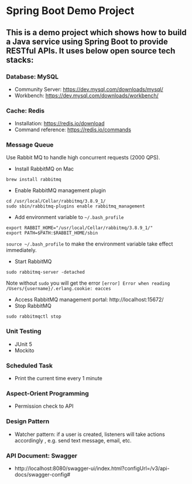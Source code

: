 # Spring Boot Demo Project

## This is a demo project which shows how to build a Java service using Spring Boot to provide RESTful APIs. It uses below open source tech stacks:

### Database: MySQL
* Community Server: https://dev.mysql.com/downloads/mysql/
* Workbench: https://dev.mysql.com/downloads/workbench/

### Cache: Redis
* Installation: https://redis.io/download
* Command reference: https://redis.io/commands

### Message Queue
Use Rabbit MQ to handle high concurrent requests (2000 QPS).
* Install RabbitMQ on Mac
```shell script
brew install rabbitmq
```
* Enable RabbitMQ management plugin
```shell script
cd /usr/local/Cellar/rabbitmq/3.8.9_1/
sudo sbin/rabbitmq-plugins enable rabbitmq_management
```
* Add environment variable to `~/.bash_profile`
```shell script
export RABBIT_HOME="/usr/local/Cellar/rabbitmq/3.8.9_1/"
export PATH=$PATH:$RABBIT_HOME/sbin
```
`source ~/.bash_profile` to make the environment variable take effect immediately.
* Start RabbitMQ
```shell script
sudo rabbitmq-server -detached
```
Note without `sudo` you will get the error `[error] Error when reading /Users/{username}/.erlang.cookie: eacces` 
* Access RabbitMQ management portal: http://localhost:15672/
* Stop RabbitMQ
```shell script
sudo rabbitmqctl stop
```

### Unit Testing
* JUnit 5
* Mockito

### Scheduled Task
* Print the current time every 1 minute

### Aspect-Orient Programming
* Permission check to API

### Design Pattern
* Watcher pattern: if a user is created, listeners will take actions accordingly , e.g. send text message, email, etc.

### API Document: Swagger
* http://localhost:8080/swagger-ui/index.html?configUrl=/v3/api-docs/swagger-config#